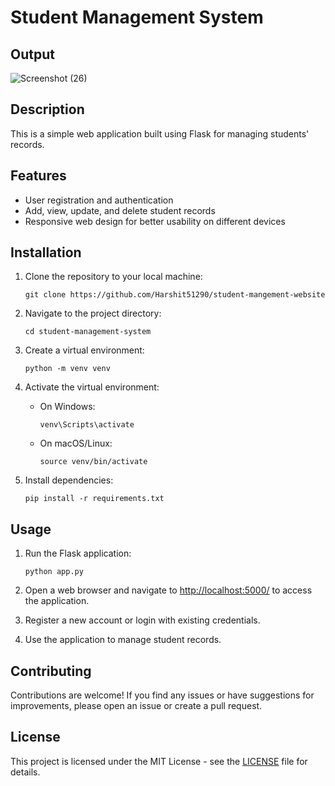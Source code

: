 
# Student Management System

## Output
![Screenshot (26)](https://github.com/Harshit51290/student-mangement-website/assets/157795958/e618bf55-4bd0-4417-9564-5c0bcc51d0bc)

## Description
This is a simple web application built using Flask for managing students' records.

## Features
- User registration and authentication
- Add, view, update, and delete student records
- Responsive web design for better usability on different devices

## Installation
1. Clone the repository to your local machine:

    ```
    git clone https://github.com/Harshit51290/student-mangement-website
    ```

2. Navigate to the project directory:

    ```
    cd student-management-system
    ```

3. Create a virtual environment:

    ```
    python -m venv venv
    ```

4. Activate the virtual environment:

    - On Windows:
        ```
        venv\Scripts\activate
        ```
    - On macOS/Linux:
        ```
        source venv/bin/activate
        ```

5. Install dependencies:

    ```
    pip install -r requirements.txt
    ```

## Usage
1. Run the Flask application:

    ```
    python app.py
    ```

2. Open a web browser and navigate to [http://localhost:5000/](http://localhost:5000/) to access the application.

3. Register a new account or login with existing credentials.

4. Use the application to manage student records.

## Contributing
Contributions are welcome! If you find any issues or have suggestions for improvements, please open an issue or create a pull request.

## License
This project is licensed under the MIT License - see the [LICENSE](LICENSE) file for details.

